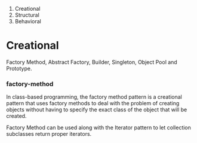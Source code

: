 

1. Creational
2. Structural
3. Behavioral

# Creational
  Factory Method, Abstract Factory, Builder, Singleton, Object Pool and Prototype.

### factory-method
In class-based programming, the factory method pattern is a creational pattern that uses factory methods to deal with the problem of creating objects without having to specify the exact class of the object that will be created.

Factory Method can be used along with the Iterator pattern to let collection subclasses return proper iterators.

